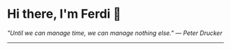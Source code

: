<h1>Hi there, I'm Ferdi 👋</h1>

<p><em>
  "Until we can manage time, we can manage nothing else." — Peter Drucker
</em></p>

---
